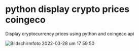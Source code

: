 # python display crypto prices coingeco
Display cryptocurrency prices using python and coingeco api


![Bildschirmfoto 2022-03-28 um 17 59 50](https://user-images.githubusercontent.com/8026183/160439335-67aeef82-9c73-4be4-bd57-094bb55249d6.png)

